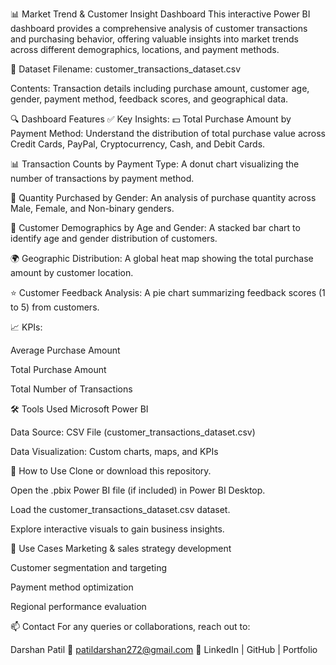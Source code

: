 📊 Market Trend & Customer Insight Dashboard
This interactive Power BI dashboard provides a comprehensive analysis of customer transactions and purchasing behavior, offering valuable insights into market trends across different demographics, locations, and payment methods.


📂 Dataset
Filename: customer_transactions_dataset.csv

Contents: Transaction details including purchase amount, customer age, gender, payment method, feedback scores, and geographical data.

🔍 Dashboard Features
✅ Key Insights:
💵 Total Purchase Amount by Payment Method: Understand the distribution of total purchase value across Credit Cards, PayPal, Cryptocurrency, Cash, and Debit Cards.

📊 Transaction Counts by Payment Type: A donut chart visualizing the number of transactions by payment method.

👥 Quantity Purchased by Gender: An analysis of purchase quantity across Male, Female, and Non-binary genders.

👤 Customer Demographics by Age and Gender: A stacked bar chart to identify age and gender distribution of customers.

🌍 Geographic Distribution: A global heat map showing the total purchase amount by customer location.

⭐ Customer Feedback Analysis: A pie chart summarizing feedback scores (1 to 5) from customers.

📈 KPIs:

Average Purchase Amount

Total Purchase Amount

Total Number of Transactions

🛠 Tools Used
Microsoft Power BI

Data Source: CSV File (customer_transactions_dataset.csv)

Data Visualization: Custom charts, maps, and KPIs

🚀 How to Use
Clone or download this repository.

Open the .pbix Power BI file (if included) in Power BI Desktop.

Load the customer_transactions_dataset.csv dataset.

Explore interactive visuals to gain business insights.

📌 Use Cases
Marketing & sales strategy development

Customer segmentation and targeting

Payment method optimization

Regional performance evaluation

📫 Contact
For any queries or collaborations, reach out to:

Darshan Patil
📧 patildarshan272@gmail.com
🔗 LinkedIn | GitHub | Portfolio



